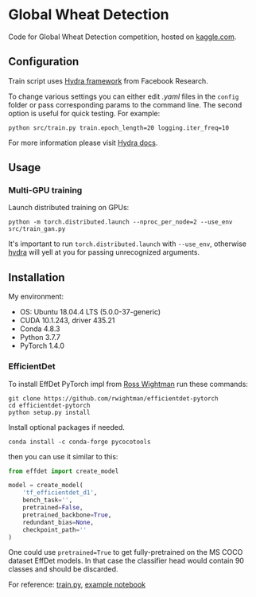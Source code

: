 # Global Wheat Detection
Code for Global Wheat Detection competition, hosted on 
[kaggle.com](https://www.kaggle.com/c/global-wheat-detection).

## Configuration

Train script uses [Hydra framework](https://github.com/facebookresearch/hydra) 
 from Facebook Research.

To change various settings you can either edit *.yaml* files 
in the `config` folder or pass corresponding params to the command line.
The second option is useful for quick testing. For example:

```shell script
python src/train.py train.epoch_length=20 logging.iter_freq=10
```

For more information please visit [Hydra docs](https://hydra.cc/).

## Usage

### Multi-GPU training
Launch distributed training on GPUs:

```shell script
python -m torch.distributed.launch --nproc_per_node=2 --use_env src/train_gan.py
```

It's important to run `torch.distributed.launch` with `--use_env`, 
otherwise [hydra](https://github.com/facebookresearch/hydra) will yell 
at you for passing unrecognized arguments.

## Installation

My environment:
* OS: Ubuntu 18.04.4 LTS (5.0.0-37-generic)
* CUDA 10.1.243, driver 435.21
* Conda 4.8.3
* Python 3.7.7
* PyTorch 1.4.0

### EfficientDet

To install EffDet PyTorch impl from 
[Ross Wightman](https://github.com/rwightman/efficientdet-pytorch) run these commands:

```shell script
git clone https://github.com/rwightman/efficientdet-pytorch
cd efficientdet-pytorch
python setup.py install
```

Install optional packages if needed.

```shell script
conda install -c conda-forge pycocotools
```

then you can use it similar to this:

```python
from effdet import create_model

model = create_model(
    'tf_efficientdet_d1', 
    bench_task='',
    pretrained=False,
    pretrained_backbone=True,
    redundant_bias=None,
    checkpoint_path=''
)
```

One could use `pretrained=True` to get fully-pretrained on the MS COCO dataset EffDet models. In that case the classifier head 
would contain 90 classes and should be discarded.

For reference:
[train.py](https://github.com/rwightman/efficientdet-pytorch/blob/master/train.py),
[example notebook](./nbs/effdet_rwightman.ipynb)
